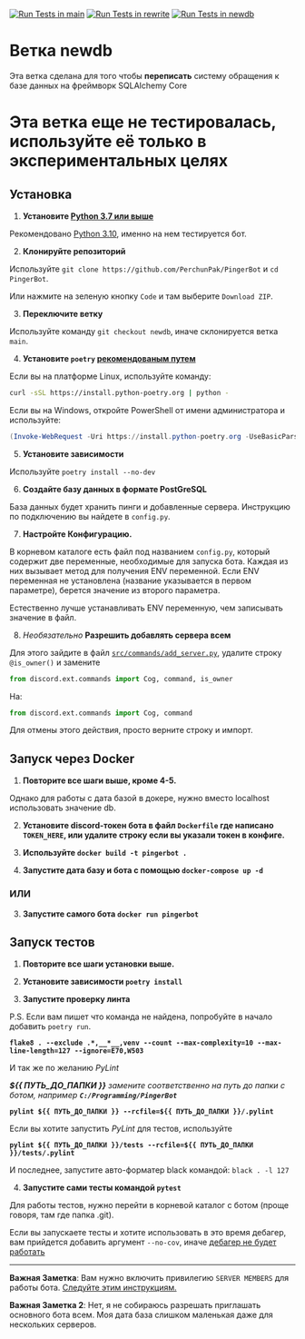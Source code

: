 [![Run Tests in main](https://github.com/PerchunPak/PingerBot/actions/workflows/tests.yml/badge.svg?branch=main)](https://github.com/PerchunPak/PingerBot/actions/workflows/tests.yml)
[![Run Tests in rewrite](https://github.com/PerchunPak/PingerBot/actions/workflows/tests_rewrite.yml/badge.svg?branch=rewrite)](https://github.com/PerchunPak/PingerBot/actions/workflows/tests_rewrite.yml)
[![Run Tests in newdb](https://github.com/PerchunPak/PingerBot/actions/workflows/tests_newdb.yml/badge.svg)](https://github.com/PerchunPak/PingerBot/actions/workflows/tests_newdb.yml)

# Ветка newdb

Эта ветка сделана для того чтобы **переписать** систему обращения к базе данных на фреймворк SQLAlchemy Core

# Эта ветка еще не тестировалась, используйте её только в экспериментальных целях

## Установка

1. **Установите [Python 3.7 или выше](https://www.python.org/downloads)**

Рекомендовано [Python 3.10](https://www.python.org/downloads/release/python-3101), именно на нем тестируется бот.

2. **Клонируйте репозиторий**

Используйте `git clone https://github.com/PerchunPak/PingerBot` и `cd PingerBot`.

Или нажмите на зеленую кнопку `Code` и там выберите `Download ZIP`.

3. **Переключите ветку**

Используйте команду `git checkout newdb`, иначе склонируется ветка `main`.

4. **Установите `poetry` [рекомендованым путем](https://python-poetry.org/docs/master/#installation)**

Если вы на платформе Linux, используйте команду:

```bash
curl -sSL https://install.python-poetry.org | python -
```

Если вы на Windows, откройте PowerShell от имени администратора и используйте:

```powershell
(Invoke-WebRequest -Uri https://install.python-poetry.org -UseBasicParsing).Content | python -
```

5. **Установите зависимости**

Используйте `poetry install --no-dev`

6. **Создайте базу данных в формате PostGreSQL**

База данных будет хранить пинги и добавленные сервера.
Инструкцию по подключению вы найдете в `config.py`.

7. **Настройте Конфигурацию.**

В корневом каталоге есть файл под названием `config.py`, который содержит две переменные, необходимые для запуска бота. 
Каждая из них вызывает метод для получения ENV переменной. Если ENV переменная не установлена (название указывается в первом параметре), берется значение из второго параметра.

Естественно лучше устанавливать ENV переменную, чем записывать значение в файл.

8. *Необязательно* **Разрешить добавлять сервера всем**

Для этого зайдите в файл [`src/commands/add_server.py`](https://github.com/PerchunPak/PingerBot/blob/newdb/src/commands/add_server.py), удалите строку `@is_owner()` и замените
```py
from discord.ext.commands import Cog, command, is_owner
```
На:
```py
from discord.ext.commands import Cog, command
```

Для отмены этого действия, просто верните строку и импорт.

## Запуск через Docker

1. **Повторите все шаги выше, кроме 4-5.**

Однако для работы с дата базой в докере, нужно вместо localhost использовать значение db.

2. **Установите discord-токен бота в файл `Dockerfile` где написано `TOKEN_HERE`, или удалите строку если вы указали токен в конфиге.**

3. **Используйте `docker build -t pingerbot .`**

4. **Запустите дата базу и бота с помощью `docker-compose up -d`**

### ИЛИ

3. **Запустите самого бота `docker run pingerbot`**

## Запуск тестов

1. **Повторите все шаги установки выше.**

2. **Установите зависимости `poetry install`**

3. **Запустите проверку линта**

P.S. Если вам пишет что команда не найдена, попробуйте в начало добавить `poetry run`.

**`flake8 . --exclude .*,__*__,venv --count --max-complexity=10 --max-line-length=127 --ignore=E70,W503`**

И так же по желанию *PyLint*

***${{ ПУТЬ_ДО_ПАПКИ }}** замените соответственно на путь до папки с ботом, например **`C:/Programming/PingerBot`***

**`pylint ${{ ПУТЬ_ДО_ПАПКИ }} --rcfile=${{ ПУТЬ_ДО_ПАПКИ }}/.pylint`**

Если вы хотите запустить *PyLint* для тестов, используйте

**`pylint ${{ ПУТЬ_ДО_ПАПКИ }}/tests --rcfile=${{ ПУТЬ_ДО_ПАПКИ }}/tests/.pylint`**

И последнее, запустите авто-форматер black командой: `black . -l 127`

4. **Запустите сами тесты командой `pytest`**

Для работы тестов, нужно перейти в корневой каталог с ботом (проще говоря, там где папка .git).

Если вы запускаете тесты и хотите использовать в это время дебагер, вам прийдется добавить аргумент `--no-cov`, иначе [дебагер не будет работать](https://pytest-cov.readthedocs.io/en/latest/debuggers.html)

---

**Важная Заметка**: Вам нужно включить привилегию `SERVER MEMBERS` для работы бота. [Следуйте этим инструкциям.](https://discordpy.readthedocs.io/en/latest/intents.html#privileged-intents)

**Важная Заметка 2**: Нет, я не собираюсь разрешать приглашать основного бота всем. Моя дата база слишком маленькая даже для нескольких серверов.
